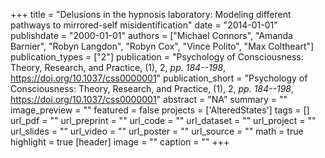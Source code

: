 +++
title = "Delusions in the hypnosis laboratory:  Modeling different pathways to mirrored-self misidentification"
date = "2014-01-01"
publishdate = "2000-01-01"
authors = ["Michael Connors", "Amanda Barnier", "Robyn Langdon", "Robyn Cox", "Vince Polito", "Max Coltheart"]
publication_types = ["2"]
publication = "Psychology of Consciousness: Theory, Research, and Practice, (1), 2, _pp. 184--198_, https://doi.org/10.1037/css0000001"
publication_short = "Psychology of Consciousness: Theory, Research, and Practice, (1), 2, _pp. 184--198_, https://doi.org/10.1037/css0000001"
abstract = "NA"
summary = ""
image_preview = ""
featured = false
projects = ['AlteredStates']
tags = []
url_pdf = ""
url_preprint = ""
url_code = ""
url_dataset = ""
url_project = ""
url_slides = ""
url_video = ""
url_poster = ""
url_source = ""
math = true
highlight = true
[header]
image = ""
caption = ""
+++
